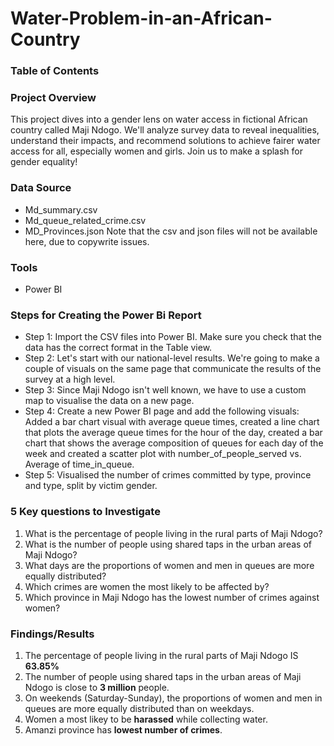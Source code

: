 # Water-Problem-in-an-African-Country

### Table of Contents

### Project Overview
This project dives into a gender lens on water access in fictional African country called Maji Ndogo. We'll analyze survey data to reveal inequalities, understand their impacts, and recommend solutions to achieve fairer water access for all, especially women and girls. Join us to make a splash for gender equality!

### Data Source
- Md_summary.csv
- Md_queue_related_crime.csv
- MD_Provinces.json
Note that the csv and json files will not be available here, due to copywrite issues.

### Tools
- Power BI

### Steps for Creating the Power Bi Report
- Step 1: Import the CSV files into Power BI. Make sure you check that the data has the correct format in the Table view.
- Step 2: Let's start with our national-level results. We're going to make a couple of visuals on the same page that communicate the results of the survey at a high level.
- Step 3: Since Maji Ndogo isn't well known, we have to use a custom map to visualise the data on a new page.
- Step 4: Create a new Power BI page and add the following visuals: Added a bar chart visual with average queue times, created a line chart that plots the average queue times for the hour of the day, created a bar chart that shows the average composition of queues for each day of the week and created a scatter plot with number_of_people_served vs. Average of time_in_queue.
- Step 5: Visualised the number of crimes committed by type, province and type, split by victim gender.

### 5 Key questions to Investigate
1. What is the percentage of people living in the rural parts of Maji Ndogo?
2. What is the number of people using shared taps in the urban areas of Maji Ndogo?
3. What days are the proportions of women and men in queues are more equally distributed?
4. Which crimes are women the most likely to be affected by?
5. Which province in Maji Ndogo has the lowest number of crimes against women?

### Findings/Results
1. The percentage of people living in the rural parts of Maji Ndogo IS **63.85%**
2. The number of people using shared taps in the urban areas of Maji Ndogo is close to **3 million** people.
3. On weekends (Saturday-Sunday), the proportions of women and men in queues are more equally distributed than on weekdays.
4. Women a most likey to be **harassed** while collecting water.
5. Amanzi province has **lowest number of crimes**.
   
